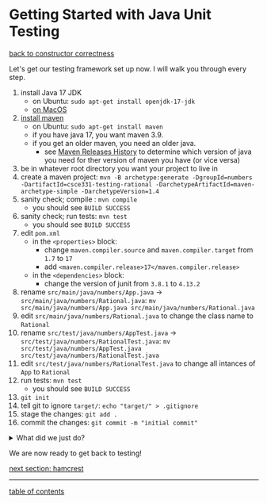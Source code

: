 # Getting Started with Java Unit Testing
[back to constructor correctness](constructor_correctness.md)

Let's get our testing framework set up now.  I will walk you through every step.

1. install Java 17 JDK
   * on Ubuntu: `sudo apt-get install openjdk-17-jdk`
   * [on MacOS](https://medium.com/java-mvp/install-openjdk-17-on-macos-c0ddb3ac9f0e)
1. [install maven](https://www.baeldung.com/install-maven-on-windows-linux-mac)
   * on Ubuntu: `sudo apt-get install maven`
   * if you have java 17, you want maven 3.9.
   * if you get an older maven, you need an older java.
     * see [Maven Releases History](https://maven.apache.org/docs/history.html) to determine which version of java you need for ther version of maven you have (or vice versa)
1. be in whatever root directory you want your project to live in
1. create a maven project: `mvn -B archetype:generate -DgroupId=numbers -DartifactId=csce331-testing-rational -DarchetypeArtifactId=maven-archetype-simple -DarchetypeVersion=1.4`
1. sanity check; compile : `mvn compile`
   * you should see `BUILD SUCCESS`
1. sanity check; run tests: `mvn test`
   * you should see `BUILD SUCCESS`
1. edit `pom.xml`
   * in the `<properties>` block:
     * change `maven.compiler.source` and `maven.compiler.target` from `1.7` to  `17`
     * add `<maven.compiler.release>17</maven.compiler.release>`
   * in the `<dependencies>` block:
     * change the version of junit from `3.8.1` to `4.13.2`
1. rename `src/main/java/numbers/App.java` &rarr; `src/main/java/numbers/Rational.java`: `mv src/main/java/numbers/App.java src/main/java/numbers/Rational.java`
1. edit `src/main/java/numbers/Rational.java` to change the class name to `Rational`
1. rename `src/test/java/numbers/AppTest.java` &rarr; `src/test/java/numbers/RationalTest.java`: `mv src/test/java/numbers/AppTest.java src/test/java/numbers/RationalTest.java`
1. edit `src/test/java/numbers/RationalTest.java` to change all intances of `App` to `Rational`
1. run tests: `mvn test`
   * you should see `BUILD SUCCESS`
1. `git init`
1. tell git to ignore `target/`: `echo "target/" > .gitignore`
1. stage the changes: `git add .`
1. commit the changes: `git commit -m "initial commit"`

<details>
  <summary>What did we just do?</summary>

We
<ol>
   <li> installed maven, a powerful tool for building and managing Java-based projects</li>
   <li> created a maven project from an archetype, so we can get started quickly</li>
   <li> compiled and tested the simple generated code</li>
   <li> changed some filenames to match our task</li>
   <li> verified that the chnages didn't break anything</li>
   <li> initialized a local git repository and committed our initial changes to it</li>
</ol>
</details>

We are now ready to get back to testing!

[next section: hamcrest](add_hamcrest_dependency.md)

<hr>

[table of contents](toc.md)
